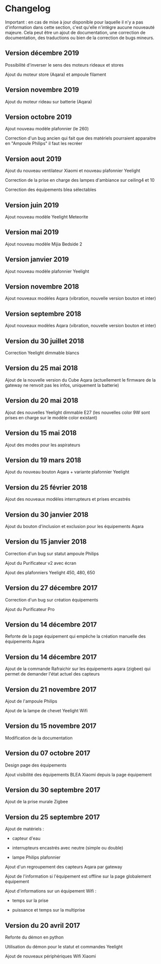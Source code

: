# Changelog

Important : en cas de mise à jour disponible pour laquelle il n'y a pas d'information dans cette section, c'est qu'elle n'intègre aucune nouveauté majeure. Cela peut être un ajout de documentation, une correction de documentation, des traductions ou bien de la correction de bugs mineurs.

## Version décembre 2019

Possibilité d'inverser le sens des moteurs rideaux et stores

Ajout du moteur store (Aqara) et ampoule filament

## Version novembre 2019

Ajout du moteur rideau sur batterie (Aqara)

## Version octobre 2019

Ajout nouveau modèle plafonnier (le 260)

Correction d'un bug ancien qui fait que des matériels pourraient apparaitre en "Ampoule Philips" il faut les recréer

## Version aout 2019

Ajout du nouveau ventilateur Xiaomi et nouveau plafonnier Yeelight

Correction de la prise en charge des lampes d'ambiance sur ceiling4 et 10

Correction des équipements blea sélectables

## Version juin 2019

Ajout nouveau modèle Yeelight Meteorite

## Version mai 2019

Ajout nouveau modèle Mijia Bedside 2

## Version janvier 2019

Ajout nouveau modèle plafonnier Yeelight

## Version novembre 2018

Ajout nouveaux modèles Aqara (vibration, nouvelle version bouton et inter)

## Version septembre 2018

Ajout nouveaux modèles Aqara (vibration, nouvelle version bouton et inter)

## Version du 30 juillet 2018

Correction Yeelight dimmable blancs

## Version du 25 mai 2018

Ajout de la nouvelle version du Cube Aqara (actuellement le firmware de la gateway ne renvoit pas les infos, uniquement la batterie)

## Version du 20 mai 2018

Ajout des nouvelles Yeelight dimmable E27 (les nouvelles color 9W sont prises en charge sur le modèle color existant)

## Version du 15 mai 2018

Ajout des modes pour les aspirateurs

## Version du 19 mars 2018

Ajout du nouveau bouton Aqara + variante plafonnier Yeelight

## Version du 25 février 2018

Ajout des nouveaux modèles interrupteurs et prises encastrés

## Version du 30 janvier 2018

Ajout du bouton d'inclusion et exclusion pour les équipements Aqara

## Version du 15 janvier 2018

Correction d'un bug sur statut ampoule Philips

Ajout du Purificateur v2 avec écran

Ajout des plafonniers Yeelight 450, 480, 650

## Version du 27 décembre 2017

Correction d'un bug sur création équipements

Ajout du Purificateur Pro

## Version du 14 décembre 2017

Refonte de la page équipement qui empêche la création manuelle des équipements Aqara

## Version du 14 décembre 2017

Ajout de la commande Rafraichir sur les équipements aqara (zigbee) qui permet de demander l'état actuel des capteurs

## Version du 21 novembre 2017

Ajout de l'ampoule Philips

Ajout de la lampe de chevet Yeelight Wifi

## Version du 15 novembre 2017

Modification de la documentation

## Version du 07 octobre 2017

Design page des équipements

Ajout visibilité des équipements BLEA Xiaomi depuis la page équipement

## Version du 30 septembre 2017

Ajout de la prise murale Zigbee

## Version du 25 septembre 2017

Ajout de matériels :

* capteur d'eau

* interrupteurs encastrés avec neutre (simple ou double)

* lampe Philips plafonnier


Ajout d'un regroupement des capteurs Aqara par gateway

Ajout de l'information si l'équipement est offline sur la page globalement équipement

Ajout d'informations sur un équipement Wifi :

* temps sur la prise

* puissance et temps sur la multiprise

## Version du 20 avril 2017

Refonte du démon en python

Utilisation du démon pour le statut et commandes Yeelight

Ajout de nouveaux périphériques Wifi Xiaomi
